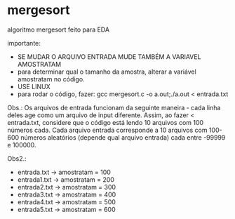 # mergesort
algoritmo mergesort feito para EDA

importante:

   - SE MUDAR O ARQUIVO ENTRADA MUDE TAMBÉM A VARIAVEL AMOSTRATAM
   - para determinar qual o tamanho da amostra, alterar a variável amostratam no código.
   - USE LINUX
   - para rodar o código, fazer: gcc mergesort.c -o a.out;./a.out < entrada.txt

Obs.: Os arquivos de entrada funcionam da seguinte maneira - cada linha deles age como um arquivo de input diferente. Assim, ao fazer < entrada.txt, considere que o código está lendo 10 arquivos com 100 números cada. Cada arquivo entrada corresponde a 10 arquivos com 100-600 números aleatórios (depende qual arquivo entrada) cada entre -99999 e 100000.

Obs2.:

  - entrada.txt -> amostratam = 100
  - entrada1.txt -> amostratam = 200
  - entrada2.txt -> amostratam = 300
  - entrada3.txt -> amostratam = 400
  - entrada4.txt -> amostratam = 500
  - entrada5.txt -> amostratam = 600


